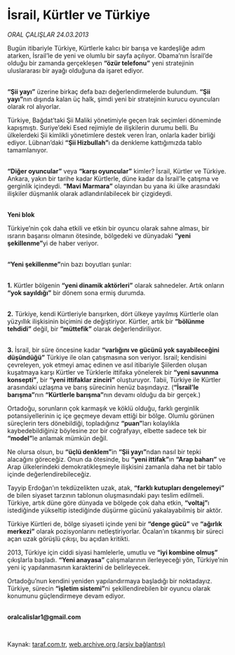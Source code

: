 # İsrail, Kürtler ve Türkiye

*ORAL ÇALIŞLAR 24.03.2013*

<div class="yazi"><p>Bugün itibariyle Türkiye, Kürtlerle kalıcı bir barışa ve kardeşliğe adım atarken, İsrail’le de yeni ve olumlu bir sayfa açılıyor. Obama’nın İsrail’de olduğu bir zamanda gerçekleşen <b>“özür telefonu”</b> yeni stratejinin uluslararası bir ayağı olduğuna da işaret ediyor.</p>
<p><b><br/>“Şii yayı”</b> üzerine birkaç defa bazı değerlendirmelerde bulundum. <b>“Şii yayı”</b>nın dışında kalan üç halk, şimdi yeni bir stratejinin kurucu oyuncuları olarak rol alıyorlar.</p>
<p>Türkiye, Bağdat’taki Şii Maliki yönetimiyle geçen Irak seçimleri döneminde kapışmıştı. Suriye’deki Esed rejimiyle de ilişkilerin durumu belli. Bu ülkelerdeki Şii kimlikli yönetimlere destek veren İran, onlarla kader birliği ediyor. Lübnan’daki <b>“Şii Hizbullah”</b>ı da denkleme kattığımızda tablo tamamlanıyor.</p>
<p><b><br/>“Diğer oyuncular”</b> veya <b>“karşı oyuncular”</b> kimler? İsrail, Kürtler ve Türkiye. Ankara, yakın bir tarihe kadar Kürtlerle, düne kadar da İsrail’le çatışma ve gerginlik içindeydi. <b>“Mavi Marmara”</b> olayından bu yana iki ülke arasındaki ilişkiler düşmanlık olarak adlandırılabilecek bir çizgideydi.</p>
<p><b><br/>Yeni blok</b></p>
<p>Türkiye’nin çok daha etkili ve etkin bir oyuncu olarak sahne alması, bir ısrarın başarısı olmanın ötesinde, bölgedeki ve dünyadaki <b>“yeni şekillenme”</b>yi de haber veriyor.</p>
<p><b><br/>“Yeni şekillenme”</b>nin bazı boyutları şunlar: </p>
<p><b><br/>1.</b> Kürtler bölgenin <b>“yeni dinamik aktörleri”</b> olarak sahnedeler. Artık onların <b>“yok sayıldığı”</b> bir dönem sona ermiş durumda.</p>
<p><b><br/>2.</b> Türkiye, kendi Kürtleriyle barışırken, dört ülkeye yayılmış Kürtlerle olan yüzyıllık ilişkisinin biçimini de değiştiriyor. Kürtler, artık bir <b>“bölünme tehdidi”</b> değil, bir <b>“müttefik”</b> olarak değerlendiriliyor. </p>
<p><b><br/>3.</b> İsrail, bir süre öncesine kadar <b>“varlığını ve gücünü yok sayabileceğini düşündüğü”</b> Türkiye ile olan çatışmasına son veriyor. İsrail; kendisini çevreleyen, yok etmeyi amaç edinen ve asıl itibariyle Şiilerden oluşan kuşatmaya karşı Kürtler ve Türklerle ittifaka yönelerek bir <b>“yeni savunma konsepti”</b>, bir <b>“yeni ittifaklar zinciri”</b> oluşturuyor. Tabii, Türkiye ile Kürtler arasındaki uzlaşma ve barış sürecinin henüz başındayız. (<b>“İsrail’le barışma”</b>nın <b>“Kürtlerle barışma”</b>nın devamı olduğu da bir gerçek.)</p>
<p>Ortadoğu, sorunların çok karmaşık ve köklü olduğu, farklı gerginlik potansiyellerinin iç içe geçmeye devam ettiği bir bölge. Olumlu görünen süreçlerin ters dönebildiği, topladığınız <b>“puan”</b>ları kolaylıkla kaybedebildiğiniz böylesine zor bir coğrafyayı, elbette sadece tek bir <b>“model”</b>le anlamak mümkün değil. </p>
<p>Ne olursa olsun, bu <b>“üçlü denklem”</b>in <b>“Şii yayı”</b>ndan nasıl bir tepki alacağını göreceğiz. Onun da ötesinde, bu <b>“yeni ittifak”</b>ın <b>“Arap baharı”</b> ve Arap ülkelerindeki demokratikleşmeyle ilişkisini zamanla daha net bir tablo içinde değerlendirebileceğiz.</p>
<p>Tayyip Erdoğan’ın tekdüzelikten uzak, atak, <b>“farklı kutupları dengelemeyi”</b> de bilen siyaset tarzının tablonun oluşmasındaki payı teslim edilmeli. Türkiye, artık düne göre dünyada ve bölgede çok daha etkin, <b>“voltaj”</b>ı istediğinde yükseltip istediğinde düşürme gücünü yakalayabilmiş bir aktör.</p>
<p>Türkiye Kürtleri de, bölge siyaseti içinde yeni bir <b>“denge gücü”</b> ve <b>“ağırlık merkezi”</b> olarak pozisyonlarını netleştiriyorlar. Öcalan’ın tıkanmış bir süreci açan uzak görüşlü çıkışı, bu açıdan kritikti.</p>
<p>2013, Türkiye için ciddi siyasi hamlelerle, umutlu ve <b>“iyi kombine olmuş”</b> çıkışlarla başladı. <b>“Yeni anayasa”</b> çalışmalarının ilerleyeceği yön, Türkiye’nin yeni iç yapılanmasının karakterini de belirleyecek.</p>
<p>Ortadoğu’nun kendini yeniden yapılandırmaya başladığı bir noktadayız. Türkiye, sürecin <b>“işletim sistemi”</b>ni şekillendirebilen bir oyuncu olarak konumunu güçlendirmeye devam ediyor.</p><b>
<p><br/>oralcalislar1@gmail.com</p>
<p></p></b> 
</div>

Kaynak: [taraf.com.tr](http://www.taraf.com.tr:80/oral-calislar/makale-israil-kurtler-ve-turkiye.htm), [web.archive.org (arşiv bağlantısı)](http://web.archive.org/web/20130326212413/http://www.taraf.com.tr:80/oral-calislar/makale-israil-kurtler-ve-turkiye.htm)
